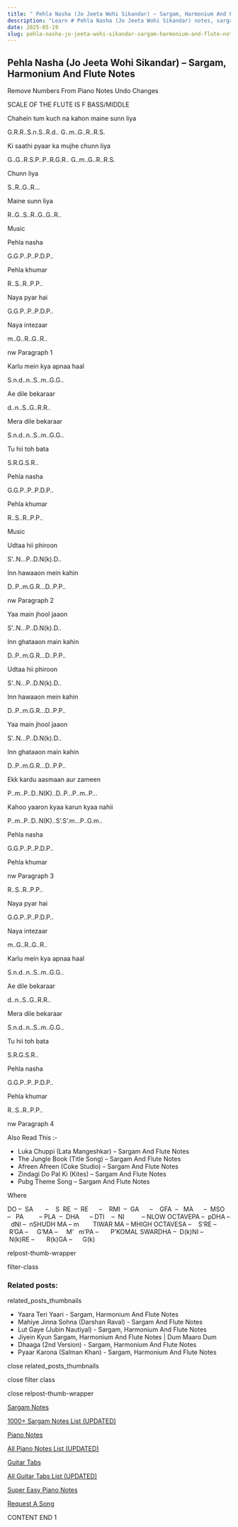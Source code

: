 ```yaml
---
title: " Pehla Nasha (Jo Jeeta Wohi Sikandar) – Sargam, Harmonium And Flute Notes"
description: "Learn # Pehla Nasha (Jo Jeeta Wohi Sikandar) notes, sargam, harmonium notations and flute notes. Easy step-by-step tutorial for beginners."
date: 2025-05-19
slug: pehla-nasha-jo-jeeta-wohi-sikandar-sargam-harmonium-and-flute-notes
---
```


## Pehla Nasha (Jo Jeeta Wohi Sikandar) – Sargam, Harmonium And Flute Notes

Remove Numbers From Piano Notes
Undo Changes

SCALE OF THE FLUTE IS F BASS/MIDDLE

Chahein tum kuch na kahon maine sunn liya

G.R.R..S.n.S..R.d.. G..m..G..R..R.S.

Ki saathi pyaar ka mujhe chunn liya

G..G..R.S.P..P..R.G.R.. G..m..G..R..R.S.

Chunn liya

S..R..G..R…

Maine sunn liya

R..G..S..R..G..G..R..

Music

Pehla nasha

G.G.P..P..P.D.P..

Pehla khumar

R..S..R..P.P..

Naya pyar hai

G.G.P..P..P.D.P..

Naya intezaar

m..G..R..G..R..

nw Paragraph 1

Karlu mein kya apnaa haal

S.n.d..n..S..m..G.G..

Ae dile bekaraar

d..n..S..G..R.R..

Mera dile bekaraar

S.n.d..n..S..m..G.G..

Tu hii toh bata

S.R.G.S.R..

Pehla nasha

G.G.P..P..P.D.P..

Pehla khumar

R..S..R..P.P..

Music

Udtaa hii phiroon

S’..N…P..D.N(k).D..

Inn hawaaon mein kahin

D..P..m.G.R…D..P.P..

nw Paragraph 2

Yaa main jhool jaaon

S’..N…P..D.N(k).D..

Inn ghataaon main kahin

D..P..m.G.R…D..P.P..

Udtaa hii phiroon

S’..N…P..D.N(k).D..

Inn hawaaon mein kahin

D..P..m.G.R…D..P.P..

Yaa main jhool jaaon

S’..N…P..D.N(k).D..

Inn ghataaon main kahin

D..P..m.G.R…D..P.P..

Ekk kardu aasmaan aur zameen

P..m..P..D..N(K)..D..P…P..m..P…

Kahoo yaaron kyaa karun kyaa nahii

P..m..P..D..N(K)..S’.S’.m…P..G.m..

Pehla nasha

G.G.P..P..P.D.P..

Pehla khumar

nw Paragraph 3

R..S..R..P.P..

Naya pyar hai

G.G.P..P..P.D.P..

Naya intezaar

m..G..R..G..R..

Karlu mein kya apnaa haal

S.n.d..n..S..m..G.G..

Ae dile bekaraar

d..n..S..G..R.R..

Mera dile bekaraar

S.n.d..n..S..m..G.G..

Tu hii toh bata

S.R.G.S.R..

Pehla nasha

G.G.P..P..P.D.P..

Pehla khumar

R..S..R..P.P..

nw Paragraph 4

Also Read This :-

- Luka Chuppi (Lata Mangeshkar) – Sargam And Flute Notes
- The Jungle Book (Title Song) – Sargam And Flute Notes
- Afreen Afreen (Coke Studio) – Sargam And Flute Notes
- Zindagi Do Pal Ki (Kites) – Sargam And Flute Notes
- Pubg Theme Song – Sargam And Flute Notes

Where

DO –  SA       –    S  RE  –  RE      –    RMI  –  GA      –    GFA  –   MA      –  MSO  –   PA         – PLA  –  DHA      – DTI    –  NI          – NLOW OCTAVEPA –  pDHA –  dNI –  nSHUDH MA – m        TIWAR MA – MHIGH OCTAVESA –    S’RE –     R’GA –     G’MA –     M’   m’PA –       P’KOMAL SWARDHA –  D(k)NI –       N(k)RE –       R(k)GA –      G(k)

relpost-thumb-wrapper

filter-class

### Related posts:

related_posts_thumbnails

- Yaara Teri Yaari - Sargam, Harmonium And Flute Notes
- Mahiye Jinna Sohna (Darshan Raval) - Sargam And Flute Notes
- Lut Gaye (Jubin Nautiyal) - Sargam, Harmonium And Flute Notes
- Jiyein Kyun Sargam, Harmonium And Flute Notes | Dum Maaro Dum
- Dhaaga (2nd Version) - Sargam, Harmonium And Flute Notes
- Pyaar Karona (Salman Khan) - Sargam, Harmonium And Flute Notes

close related_posts_thumbnails

close filter class

close relpost-thumb-wrapper

[Sargam Notes](/sargam-notes.html)

[1000+ Sargam Notes List (UPDATED)](/all-songs-list-sargam-notes.html)

[Piano Notes](/piano-notes.html)

[All Piano Notes List (UPDATED)](/all-songs-list-piano-notes.html)

[Guitar Tabs](/guitar-tabs.html)

[All Guitar Tabs List (UPDATED)](/all-songs-list-guitar-tabs.html)

[Super Easy Piano Notes](https://studywall.in/)

[Request A Song](/request-a-song.html)

CONTENT END 1
